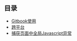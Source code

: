 ## 目录

* [Gitbook使用](/docs/gitbook.md)
* [跨平台](/docs/kua-ping-tai.md)
* [捕获页面中全局Javascript异常](/docs/onError.md)